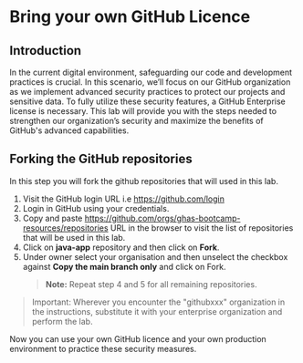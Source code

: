 # Bring your own GitHub Licence
 
## Introduction
 
In the current digital environment, safeguarding our code and development practices is crucial. In this scenario, we’ll focus on our GitHub organization as we implement advanced security practices to protect our projects and sensitive data. To fully utilize these security features, a GitHub Enterprise license is necessary. This lab will provide you with the steps needed to strengthen our organization’s security and maximize the benefits of GitHub's advanced capabilities.
 
## Forking the GitHub repositories

In this step you will fork the github repositories that will used in this lab.
1. Visit the GitHub login URL i.e https://github.com/login
1. Login in GitHub using your credentials.
1. Copy and paste https://github.com/orgs/ghas-bootcamp-resources/repositories URL in the browser to visit the list of repositories that will be used in this lab.
1. Click on **java-app** repository and then click on **Fork**.
1. Under owner select your organisation and then unselect the checkbox against **Copy the main branch only** and click on Fork.
    >**Note:** Repeat step 4 and 5 for all remaining repositories.

>Important: Wherever you encounter the "githubxxx" organization in the instructions, substitute it with your enterprise organization and perform the lab.

Now you can use your own GitHub licence and your own production environment to practice these security measures.

